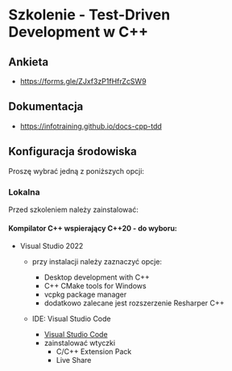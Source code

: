 # Szkolenie - Test-Driven Development w C++ #

## Ankieta

* https://forms.gle/ZJxf3zP1fHfrZcSW9

## Dokumentacja

* https://infotraining.github.io/docs-cpp-tdd

## Konfiguracja środowiska

Proszę wybrać jedną z poniższych opcji:

### Lokalna

Przed szkoleniem należy zainstalować:

#### Kompilator C++ wspierający C++20 - do wyboru:
  * Visual Studio 2022
    * przy instalacji należy zaznaczyć opcje:
      * Desktop development with C++
      * C++ CMake tools for Windows
      * vcpkg package manager
      * dodatkowo zalecane jest rozszerzenie Resharper C++

    * IDE: Visual Studio Code
      * [Visual Studio Code](https://code.visualstudio.com/)
      * zainstalować wtyczki
        * C/C++ Extension Pack
        * Live Share
